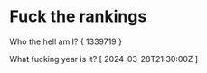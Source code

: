# Fuck the rankings

Who the hell am I?
{ 1339719 }

What fucking year is it?
[ 2024-03-28T21:30:00Z ]
